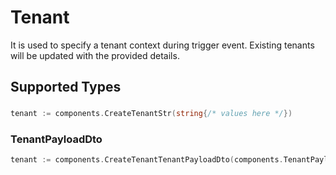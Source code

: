 # Tenant

It is used to specify a tenant context during trigger event.
    Existing tenants will be updated with the provided details.


## Supported Types

### 

```go
tenant := components.CreateTenantStr(string{/* values here */})
```

### TenantPayloadDto

```go
tenant := components.CreateTenantTenantPayloadDto(components.TenantPayloadDto{/* values here */})
```

